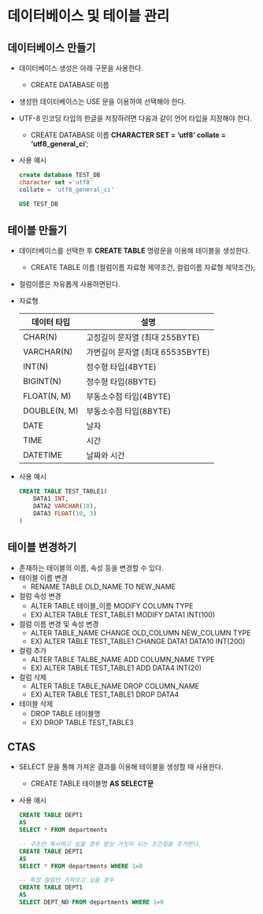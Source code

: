 # 데이터베이스 및 테이블 관리

## 데이터베이스 만들기

- 데이터베이스 생성은 아래 구문을 사용한다.
    - CREATE DATABASE 이름
- 생성한 데이터베이스는 USE 문을 이용하여 선택해야 한다.
- UTF-8 인코딩 타입의 한글을 저장하려면 다음과 같이 언어 타입을 지정해야 한다.
    - CREATE DATABASE 이름 **CHARACTER SET = ‘utf8’ collate = ‘utf8_general_ci**’;
- 사용 예시
    
    ```sql
    create database TEST_DB
    character set ='utf8'
    collate = 'utf8_general_ci'
    
    USE TEST_DB
    ```
    

## 테이블 만들기

- 데이터베이스를 선택한 후 **CREATE TABLE** 명령문을 이용해 테이블을 생성한다.
    - CREATE TABLE 이름 (컬럼이름 자료형 제약조건, 컬럼이름 자료형 제약조건);
- 컬럼이름은 자유롭게 사용하면된다.
- 자료형
    
    
    | 데이터 타입 | 설명 |
    | --- | --- |
    | CHAR(N) | 고정길이 문자열 (최대 255BYTE) |
    | VARCHAR(N) | 가변길이 문자열 (최대 65535BYTE) |
    | INT(N) | 정수형 타입(4BYTE) |
    | BIGINT(N) | 정수형 타입(8BYTE) |
    | FLOAT(N, M) | 부동소수점 타입(4BYTE) |
    | DOUBLE(N, M) | 부동소수점 타입(8BYTE) |
    | DATE | 날자 |
    | TIME | 시간 |
    | DATETIME | 날짜와 시간 |
- 사용 예시
    
    ```sql
    CREATE TABLE TEST_TABLE1(
    	DATA1 INT,
    	DATA2 VARCHAR(10),
    	DATA3 FLOAT(10, 3)
    )
    ```
    

## 테이블 변경하기

- 존재하는 테이블의 이름, 속성 등을 변경할 수 있다.
- 테이블 이름 변경
    - RENAME TABLE OLD_NAME TO NEW_NAME
- 컬럼 속성 변경
    - ALTER TABLE 테이블_이름 MODIFY COLUMN TYPE
    - EX) ALTER TABLE TEST_TABLE1 MODIFY DATA1  INT(100)
- 컬럼 이름 변경 및 속성 변경
    - ALTER TABLE_NAME CHANGE OLD_COLUMN NEW_COLUMN TYPE
    - EX) ALTER TABLE TEST_TABLE1 CHANGE DATA1 DATA10 INT(200)
- 컬럼 추가
    - ALTER TABLE TALBE_NAME ADD COLUMN_NAME TYPE
    - EX) ALTER TABLE TEST_TABLE1 ADD DATA4 INT(20)
- 컬럼 삭제
    - ALTER TABLE TABLE_NAME DROP COLUMN_NAME
    - EX) ALTER TABLE TEST_TABLE1 DROP DATA4
- 테이블 삭제
    - DROP TABLE 테이블명
    - EX) DROP TABLE TEST_TABLE3

## CTAS

- SELECT 문을 통해 가져온 결과를 이용해 테이블을 생성할 때 사용한다.
    - CREATE TABLE 테이블명 **AS SELECT문**
- 사용 예시
    
    ```sql
    CREATE TABLE DEPT1
    AS
    SELECT * FROM departments
    
    -- 구조만 복사하고 싶을 경우 항상 거짓이 되는 조건절을 추가한다.
    CREATE TABLE DEPT1
    AS
    SELECT * FROM departments WHERE 1=0
    
    -- 특정 컬럼만 가져오고 싶을 경우
    CREATE TABLE DEPT1
    AS
    SELECT DEPT_NO FROM departments WHERE 1=0
    ```